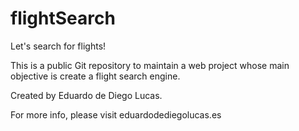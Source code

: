 # flightSearch
Let's search for flights!

This is a public Git repository to maintain a web project whose main objective is create a flight search engine.

Created by Eduardo de Diego Lucas.

For more info, please visit eduardodediegolucas.es
